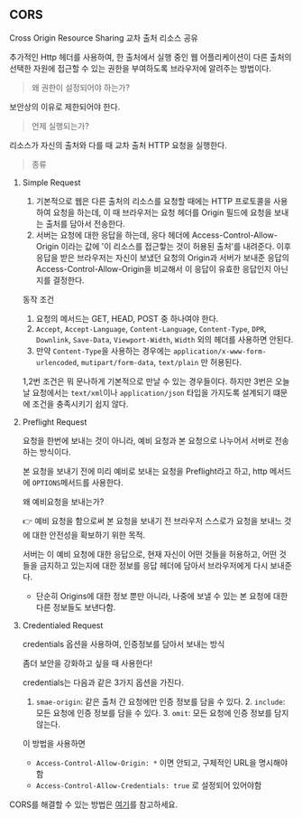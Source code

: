 ## CORS

Cross Origin Resource Sharing
교차 출처 리소스 공유

추가적인 Http 헤더를 사용하여, 한 출처에서 실행 중인 웹 어플리케이션이 다른 출처의 선택한 자원에 접근할 수 있는 권한을 부여하도록 브라우저에 알려주는 방법이다.

> 왜 권한이 설정되어야 하는가?

보안상의 이유로 제한되어야 한다.

> 언제 실행되는가?

리소스가 자신의 출처와 다를 때 교차 출처 HTTP 요청을 실행한다.



> 종류

1. Simple Request
   1. 기본적으로 웹은 다른 출처의 리소스를 요청할 때에는 HTTP 프로토콜을 사용하여 요청을 하는데, 이 때 브라우저는 요청 헤더를 Origin 필드에 요청을 보내는 출처를 담아서 전송한다.
   2. 서버는 요청에 대한 응답을 하는데, 응다 헤더에 Access-Control-Allow-Origin 이라는 값에 '이 리소스를 접근핳는 것이 허용된 출처'를 내려준다.
      이후 응답을 받은 브라우저는 자신이 보냈던 요청의 Origin과 서버가 보내준 응답의 Access-Control-Allow-Origin을 비교해서 이 응답이 유효한 응답인지 아닌지를 결정한다.

   

   동작 조건

   1. 요청의 메서드는 GET, HEAD, POST 중 하나여야 한다.
   2. `Accept`, `Accept-Language`, `Content-Language`, `Content-Type`, `DPR`, `Downlink`, `Save-Data`, `Viewport-Width`, `Width` 외의 헤더를 사용하면 안된다.
   3. 만약 `Content-Type`을 사용하는 경우에는 `application/x-www-form-urlencoded`, `mutipart/form-data`, `text/plain` 만 허용된다.


   1,2번 조건은 뭐 문나하게 기본적으로 만날 수 있는 경우들이다.
   하지만 3번은 오늘날 요청에서는 `text/xml`이나 `application/json` 타입을 가지도록 설계되기 떄문에 조건을 충족시키기 쉽지 않다.



2. Preflight Request

   요청을 한번에 보내는 것이 아니라, 예비 요청과 본 요청으로 나누어서 서버로 전송하는 방식이다.

   본 요청을 보내기 전에 미리 예비로 보내는 요청을 Preflight라고 하고, http 메서드에 `OPTIONS`메서드를 사용한다.

   

   왜 예비요청을 보내는가?

   👉 예비 요청을 함으로써 본 요청을 보내기 전 브라우저 스스로가 요청을 보내느 것에 대한 안전성을 확보하기 위한 목적.

   서버는 이 예비 요청에 대한 응답으로, 현재 자신이 어떤 것들을 허용하고, 어떤 것들을 금지하고 있는지에 대한 정보를 응답 헤더에 담아서 브라우저에게 다시 보내준다.

   + 단순히 Origins에 대한 정보 뿐만 아니라, 나중에 보낼 수 있는 본 요청에 대한 다른 정보들도 보낸다함.

   

3. Credentialed Request

   credentials 옵션을 사용하여, 인증정보를 담아서 보내는 방식

   좀더 보안을 강화하고 싶을 때 사용한다!

   

   credentials는 다음과 같은 3가지 옵션을 가진다.

   	1. `smae-origin`: 같은 출처 간 요청에만 인증 정보를 담을 수 있다.
    	2. `include`: 모든 요청에 인증 정보를 담을 수 있다.
    	3. `omit`: 모든 요청에 인증 정보를 담지 않는다.

   

   이 방법을 사용하면 

   - `Access-Control-Allow-Origin: *` 이면 안되고, 구체적인 URL을 명시해야함
   - `Access-Control-Allow-Credentials: true` 로 설정되어 있어야함



CORS를 해결할 수 있는 방법은 [여기](https://evan-moon.github.io/2020/05/21/about-cors/#credentialed-request)를 참고하세요.